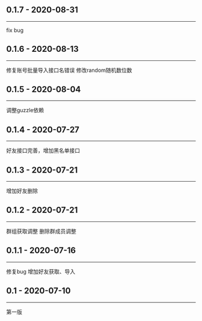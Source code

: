 
## 0.1.7 - 2020-08-31
----
fix bug

## 0.1.6 - 2020-08-13
----
修复账号批量导入接口名错误
修改random随机数位数

## 0.1.5 - 2020-08-04
----
调整guzzle依赖

## 0.1.4 - 2020-07-27
----
好友接口完善，增加黑名单接口

## 0.1.3 - 2020-07-21
----
增加好友删除

## 0.1.2 - 2020-07-21
----
群组获取调整
删除群成员调整

## 0.1.1 - 2020-07-16
----
修复bug
增加好友获取、导入

## 0.1 - 2020-07-10
----
第一版
